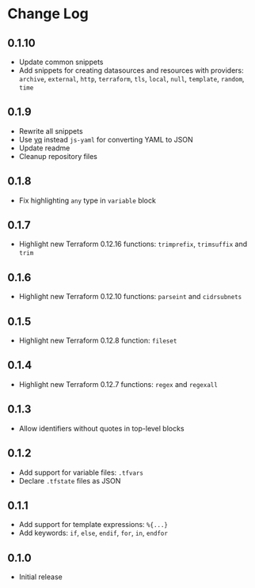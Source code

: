 # Change Log

## 0.1.10

- Update common snippets
- Add snippets for creating datasources and resources with providers: `archive`, `external`, `http`, `terraform`, `tls`, `local`, `null`, `template`, `random`, `time`

## 0.1.9

- Rewrite all snippets
- Use [yq](https://github.com/mikefarah/yq) instead `js-yaml` for converting YAML to JSON
- Update readme
- Cleanup repository files

## 0.1.8

- Fix highlighting `any` type in `variable` block

## 0.1.7

- Highlight new Terraform 0.12.16 functions: `trimprefix`, `trimsuffix` and `trim`

## 0.1.6

- Highlight new Terraform 0.12.10 functions: `parseint` and `cidrsubnets`

## 0.1.5

- Highlight new Terraform 0.12.8 function: `fileset`

## 0.1.4

- Highlight new Terraform 0.12.7 functions: `regex` and `regexall`

## 0.1.3

- Allow identifiers without quotes in top-level blocks

## 0.1.2

- Add support for variable files: `.tfvars`
- Declare `.tfstate` files as JSON

## 0.1.1

- Add support for template expressions: `%{...}`
- Add keywords: `if`, `else`, `endif`, `for`, `in`, `endfor`

## 0.1.0

- Initial release
